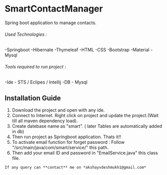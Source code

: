 # SmartContactManager
Spring boot application to manage contacts.

###### Used Technologies : 
 -Springboot
 -Hibernate
 -Thymeleaf
 -HTML
 -CSS
 -Bootstrap
 -Material
 -Mysql
 
###### Tools required to run project :
 -Ide - STS / Eclipes / Intellij
 -DB - Mysql   
  
## Installation Guide
  1. Download the project and open with any ide. 
  2. Connect to Internet. Right click on project and update the project.(Wait till all maven dependency load).
  3. Create datebase name as "smart". ( later Tables are automatically added in db) 
  4. Then run project as Springboot application. Thats it!! 
  5. To activate email function for forget password :
     Follow "/src/main/java/com/smart/service/" this path. 
  6. Then add your email ID and password in "EmailService.java" this class file.

```
If any query can **contact** me on *akshayvdeshmukh1@gmail.com*
```
